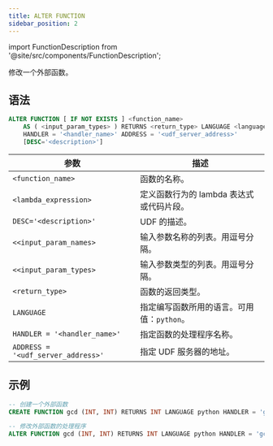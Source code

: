 ```yaml
---
title: ALTER FUNCTION
sidebar_position: 2
---
```

import FunctionDescription from '@site/src/components/FunctionDescription';

<FunctionDescription description="引入或更新于：v1.2.116"/>

修改一个外部函数。

## 语法

```sql
ALTER FUNCTION [ IF NOT EXISTS ] <function_name> 
    AS ( <input_param_types> ) RETURNS <return_type> LANGUAGE <language_name> 
    HANDLER = '<handler_name>' ADDRESS = '<udf_server_address>' 
    [DESC='<description>']
```

| 参数             | 描述                                                                                       |
|-----------------------|---------------------------------------------------------------------------------------------------|
| `<function_name>`     | 函数的名称。                                                                        |
| `<lambda_expression>` | 定义函数行为的 lambda 表达式或代码片段。                          |
| `DESC='<description>'`  | UDF 的描述。|
| `<<input_param_names>`| 输入参数名称的列表。用逗号分隔。|
| `<<input_param_types>`| 输入参数类型的列表。用逗号分隔。|
| `<return_type>`       | 函数的返回类型。                                                                  |
| `LANGUAGE`            | 指定编写函数所用的语言。可用值：`python`。                    |
| `HANDLER = '<handler_name>'` | 指定函数的处理程序名称。                                               |
| `ADDRESS = '<udf_server_address>'` | 指定 UDF 服务器的地址。                                             |

## 示例

```sql
-- 创建一个外部函数
CREATE FUNCTION gcd (INT, INT) RETURNS INT LANGUAGE python HANDLER = 'gcd' ADDRESS = 'http://0.0.0.0:8815';

-- 修改外部函数的处理程序
ALTER FUNCTION gcd (INT, INT) RETURNS INT LANGUAGE python HANDLER = 'gcd_new' ADDRESS = 'http://0.0.0.0:8815';
```